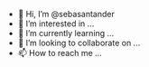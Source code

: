 - 👋 Hi, I’m @sebasantander
- 👀 I’m interested in ...
- 🌱 I’m currently learning ...
- 💞️ I’m looking to collaborate on ...
- 📫 How to reach me ...

<!---
sebasantander/sebasantander is a ✨ special ✨ repository because its `README.md` (this file) appears on your GitHub profile.
You can click the Preview link to take a look at your changes.
-->
